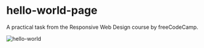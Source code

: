 # hello-world-page

A practical task from the Responsive Web Design course by freeCodeCamp.

![hello-world](https://user-images.githubusercontent.com/113233491/189475433-bd1754a4-f3ad-4c64-a9bc-ec13ee1a64c9.png)
